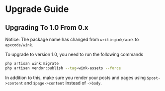 # Upgrade Guide

## Upgrading To 1.0 From 0.x

Notice: The package name has changed from `writingink/wink` to `apxcode/wink`.

To upgrade to version 1.0, you need to run the following commands

```sh
php artisan wink:migrate
php artisan vendor:publish --tag=wink-assets --force
```

In addition to this, make sure you render your posts and pages using `$post->content` and `$page->content` instead of `->body`.
